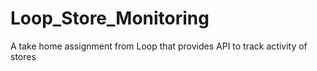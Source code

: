 # Loop_Store_Monitoring
A take home assignment from Loop that provides API to track activity of stores
